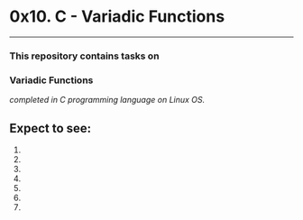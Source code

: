 # 0x10. C - Variadic Functions
---
### This repository contains tasks on
### Variadic Functions
_completed in C programming language on Linux OS._

## Expect to see:

1.
2.
3.
4.
5.
6.
7.

